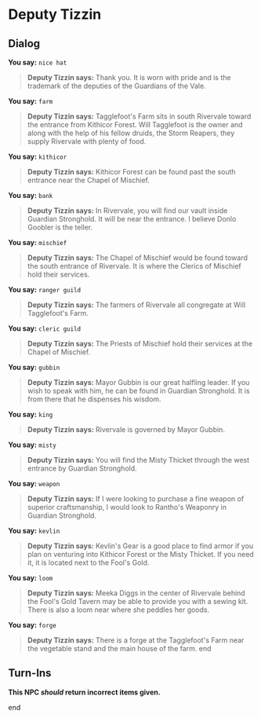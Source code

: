# Deputy Tizzin
## Dialog

**You say:** `nice hat`



>**Deputy Tizzin says:** Thank you. It is worn with pride and is the trademark of the deputies of the Guardians of the Vale.

**You say:** `farm`



>**Deputy Tizzin says:** Tagglefoot's Farm sits in south Rivervale toward the entrance from Kithicor Forest. Will Tagglefoot is the owner and along with the help of his fellow druids, the Storm Reapers, they supply Rivervale with plenty of food.

**You say:** `kithicor`



>**Deputy Tizzin says:** Kithicor Forest can be found past the south entrance near the Chapel of Mischief.

**You say:** `bank`



>**Deputy Tizzin says:** In Rivervale, you will find our vault inside Guardian Stronghold. It will be near the entrance. I believe Donlo Goobler is the teller.

**You say:** `mischief`



>**Deputy Tizzin says:** The Chapel of Mischief would be found toward the south entrance of Rivervale. It is where the Clerics of Mischief hold their services.

**You say:** `ranger guild`



>**Deputy Tizzin says:** The farmers of Rivervale all congregate at Will Tagglefoot's Farm.

**You say:** `cleric guild`



>**Deputy Tizzin says:** The Priests of Mischief hold their services at the Chapel of Mischief.

**You say:** `gubbin`



>**Deputy Tizzin says:** Mayor Gubbin is our great halfling leader. If you wish to speak with him, he can be found in Guardian Stronghold. It is from there that he dispenses his wisdom.

**You say:** `king`



>**Deputy Tizzin says:** Rivervale is governed by Mayor Gubbin.

**You say:** `misty`



>**Deputy Tizzin says:** You will find the Misty Thicket through the west entrance by Guardian Stronghold.

**You say:** `weapon`



>**Deputy Tizzin says:** If I were looking to purchase a fine weapon of superior craftsmanship, I would look to Rantho's Weaponry in Guardian Stronghold.

**You say:** `kevlin`



>**Deputy Tizzin says:** Kevlin's Gear is a good place to find armor if you plan on venturing into Kithicor Forest or the Misty Thicket. If you need it, it is located next to the Fool's Gold.

**You say:** `loom`



>**Deputy Tizzin says:** Meeka Diggs in the center of Rivervale behind the Fool's Gold Tavern may be able to provide you with a sewing kit. There is also a loom near where she peddles her goods.

**You say:** `forge`



>**Deputy Tizzin says:** There is a forge at the Tagglefoot's Farm near the vegetable stand and the main house of the farm.
end

## Turn-Ins



**This NPC *should* return incorrect items given.**

end